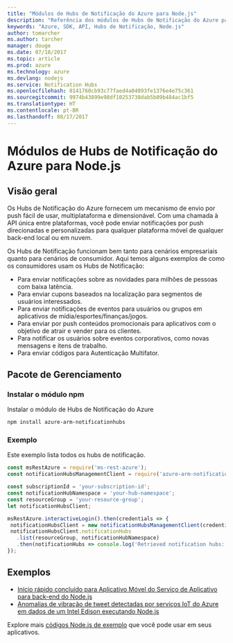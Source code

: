 ```yaml
---
title: "Módulos de Hubs de Notificação do Azure para Node.js"
description: "Referência dos módulos de Hubs de Notificação do Azure para Node.js"
keywords: "Azure, SDK, API, Hubs de Notificação, Node.js"
author: tomarcher
ms.author: tarcher
manager: douge
ms.date: 07/18/2017
ms.topic: article
ms.prod: azure
ms.technology: azure
ms.devlang: nodejs
ms.service: Notification Hubs
ms.openlocfilehash: 0141760cb93c77faed4a04893fe1376e4e75c361
ms.sourcegitcommit: 9974b43899e98df10253738dab5b09b484ac1bf5
ms.translationtype: HT
ms.contentlocale: pt-BR
ms.lasthandoff: 08/17/2017
---
```

# <a name="azure-notification-hubs-modules-for-nodejs"></a>Módulos de Hubs de Notificação do Azure para Node.js

## <a name="overview"></a>Visão geral

Os Hubs de Notificação do Azure fornecem um mecanismo de envio por push fácil de usar, multiplataforma e dimensionável. Com uma chamada à API única entre plataformas, você pode enviar notificações por push direcionadas e personalizadas para qualquer plataforma móvel de qualquer back-end local ou em nuvem.

Os Hubs de Notificação funcionam bem tanto para cenários empresariais quanto para cenários de consumidor. Aqui temos alguns exemplos de como os consumidores usam os Hubs de Notificação:
- Para enviar notificações sobre as novidades para milhões de pessoas com baixa latência.
- Para enviar cupons baseados na localização para segmentos de usuários interessados.
- Para enviar notificações de eventos para usuários ou grupos em aplicativos de mídia/esportes/finanças/jogos.
- Para enviar por push conteúdos promocionais para aplicativos com o objetivo de atrair e vender para os clientes.
- Para notificar os usuários sobre eventos corporativos, como novas mensagens e itens de trabalho.
- Para enviar códigos para Autenticação Multifator.

## <a name="management-package"></a>Pacote de Gerenciamento

### <a name="install-the-npm-module"></a>Instalar o módulo npm

Instalar o módulo de Hubs de Notificação do Azure 

```bash
npm install azure-arm-notificationhubs
```

### <a name="example"></a>Exemplo

Este exemplo lista todos os hubs de notificação.

 ```javascript
const msRestAzure = require('ms-rest-azure');
const notificationHubsManagementClient = require('azure-arm-notificationhubs');

const subscriptionId = 'your-subscription-id';
const notificationHubNamespace = 'your-hub-namespace';
const resourceGroup = 'your-resource-group';
let notificationHubsClient;

msRestAzure.interactiveLogin().then(credentials => {
  notificationHubsClient = new notificationHubsManagementClient(credentials, subscriptionId);
  notificationHubsClient.notificationHubs
    .list(resourceGroup, notificationHubNamespace)
    .then(notificationHubs => console.log('Retrieved notification hubs: ', notificationHubs));
});
```

## <a name="samples"></a>Exemplos

* [Início rápido concluído para Aplicativo Móvel do Serviço de Aplicativo para back-end do Node.js](https://azure.microsoft.com/resources/samples/app-service-mobile-nodejs-backend-quickstart/)
* [Anomalias de vibração de tweet detectadas por serviços IoT do Azure em dados de um Intel Edison executando Node.js](https://azure.microsoft.com/resources/samples/iot-hub-nodejs-intel-edison-vibration-anomaly-detection/)

Explore mais [códigos Node.js de exemplo](https://azure.microsoft.com/resources/samples/?platform=nodejs) que você pode usar em seus aplicativos.
